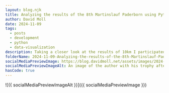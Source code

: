 ```yaml
---
layout: blog.njk
title: Analyzing the results of the 8th Martinslauf Paderborn using Python
author: David Moll
date: 2024-11-09
tags:
  - posts
  - development
  - python
  - data-visualization
description: Taking a closer look at the results of 10km I participated in using Python and fancy plots
folderName: 2024-11-09-Analyzing-the-results-of-the-8th-Martinslauf-Paderborn-using-Python
socialMediaPreviewImage: https://blog.davidmoll.net/assets/images/2024-11-09-Analyzing-the-results-of-the-8th-Martinslauf-Paderborn-using-Python/cover.png
socialMediaPreviewImageAlt: An image of the author with his trophy after the race
hasCode: true
---
```


![{{ socialMediaPreviewImageAlt }}]({{ socialMediaPreviewImage }})
